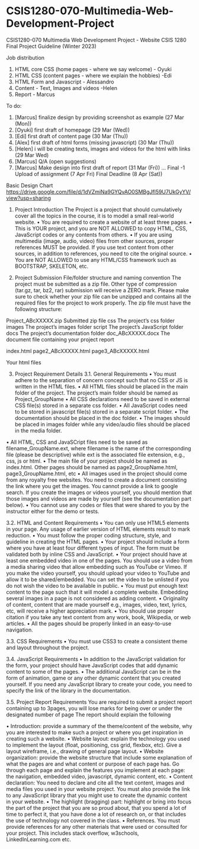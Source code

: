 # CSIS1280-070-Multimedia-Web-Development-Project
CSIS1280-070 Multimedia Web Development Project - Website
CSIS 1280 Final Project Guideline (Winter 2023)

Job distribution 
1. HTML core CSS (home pages - where we say welcome) - Oyuki
2. HTML CSS (content pages - where we explain the hobbies) -Edi
3. HTML Form and Javascript - Alessandro
4. Content - Text, Images and videos -Helen
5. Report - Marcus

To do:
1. [Marcus] finalize design by providing screenshot as example (27 Mar (Mon))
2. [Oyuki] first draft of homepage (29 Mar (Wed))
3. [Edi] first draft of content page (30 Mar (Thu))
4. [Alex] first draft of html forms (missing javascript) (30 Mar (Thu))
5. [Helen] i will be creating texts, images and videos  for the html with links (29 Mar Wed)
6. [Marcus] Q/A (open suggestions)
7. [Marcus] Make design into first draft of report (31 Mar (Fri))
...
Final -1 Upload of assignment (7 Apr Fri)
Final Deadline (8 Apr (Sat))

Basic Design Chart
https://drive.google.com/file/d/1dVZmiNa9GYQvAO0SMBgJfl59U7UkGyYV/view?usp=sharing

1.	Project Introduction
The Project is a project that should cumulatively cover all the topics in the course, it is to model a small real-world website.
•	You are required to create a website of at least three pages.
•	This is YOUR project, and you are NOT ALLOWED to copy HTML, CSS, JavaScript codes or any contents from others.
•	If you are using multimedia (image, audio, video) files from other sources, proper references MUST be provided. If you use text content from other sources, in addition to references, you need to cite the original source.
•	You are NOT ALLOWED to use any HTML/CSS framework such as BOOTSTRAP, SKELETON, etc.

2.	Project Submission
File/folder structure and naming convention
The project must be submitted as a zip file. Other type of compression (tar.gz, tar, bz2, rar) submission will receive a ZERO mark. Please make sure to check whether your zip file can be unzipped and contains all the required files for the project to work properly.
The zip file must have the following structure:


Project_ABcXXXXX.zip	Submitted zip file
css	The project’s css folder
images	The project’s images folder
script	The project’s JavaScript folder
docs	The project’s documentation folder
doc_ABcXXXXX.docx	The document file containing your project report
 
index.html page2_ABcXXXXX.html page3_ABcXXXXX.html
 

Your html files
 

3.	Project Requirement Details
3.1.	General Requirements
•	You must adhere to the separation of concern concept such that no CSS or JS is written in the HTML files.
•	All HTML files should be placed in the main folder of the project. The project’s main folder should be
named as Project_GroupName
•	All CSS declarations need to be saved in external CSS file(s) stored in a separate css folder.
•	All JavaScript codes need to be stored in javascript file(s) stored in a separate script folder.
•	The documentation should be placed in the doc folder.
•	The images should be placed in images folder while any video/audio files should be placed in the media
folder.
 
•	All HTML, CSS and JavaSCript files need to be saved as filename_GroupName.ext, where filename is the name of the corresponding file (please be descriptive) while ext is the associated file extension, e.g., css, js or html.
•	The main file of your project should be named as index.html. Other pages should be named as
page2_GroupName.html, page3_GroupName.html, etc
•	All images used in the project should come from any royalty free websites. You need to create a document consisting the link where you get the images. You cannot provide a link to google search. If you create the images or videos yourself, you should mention that those images and videos are made by yourself (see the documentation part below).
•	You cannot use any codes or files that were shared to you by the instructor either for the demo or tests.

3.2.	HTML and Content Requirements
•	You can only use HTML5 elements in your page. Any usage of earlier version of HTML elements result to mark reduction.
•	You must follow the proper coding structure, style, and guideline in creating the HTML pages.
•	Your project should include a form where you have at least four different types of input. The form must be validated both by inline CSS and JavaScript.
•	Your project should have at least one embedded video in one of the pages. You should use a video from a media sharing video that allow embedding such as YouTube or Vimeo. If you make the video yourself, you should upload your video to YouTube and allow it to be shared/embedded. You can set the video to be unlisted if you do not wish the video to be available in public.
•	You must put enough text content to the page such that it will model a complete website. Embedding several images in a page is not considered as adding content.
•	Originality of content, content that are made yourself e.g., images, video, text, lyrics, etc, will receive a higher appreciation mark.
•	You should use proper citation if you take any text content from any work, book, Wikipedia, or web articles.
•	All the pages should be properly linked in an easy-to-use navigation.

3.3.	CSS Requirements
•	You must use CSS3 to create a consistent theme and layout throughout the project.

3.4.	JavaScript Requirements
•	In addition to the JavaScript validation for the form, your project should have JavaScript codes that add dynamic content to some of the pages.
•	The additional JavaScript can be in the form of animation, game or any other dynamic content that you created yourself. If you need any JavaScript library to create your code, you need to specify the link of the library in the documentation.

3.5.	Project Report Requirements
You are required to submit a project report containing up to 3pages, you will lose marks for being over or under the designated number of page The report should explain the following
 
•	Introduction: provide a summary of the theme/content of the website, why you are interested to make such a project or where you get inspiration in creating such a website.
•	Website layout: explain the technology you used to implement the layout (float, positioning, css grid, flexbox, etc). Give a layout wireframe, i.e., drawing of general page layout.
•	Website organization: provide the website structure that include some explanation of what the pages are and what content or purpose of each page has. Go through each page and explain the features you implement at each page: the navigation, embedded video, javascript, dynamic content, etc.
•	Content declaration: You need to declare and cite all the text content, images and media files you used in your website project. You must also provide the link to any JavaScript library that you might use to create the dynamic content in your website.
•	The highlight (bragging) part: highlight or bring into focus the part of the project that you are so proud about, that you spend a lot of time to perfect it, that you have done a lot of research on, or that includes the use of technology not covered in the class.
•	References. You must provide references for any other materials that were used or consulted for your project. This includes stack overflow, w3schools, LinkedInLearning.com etc.

